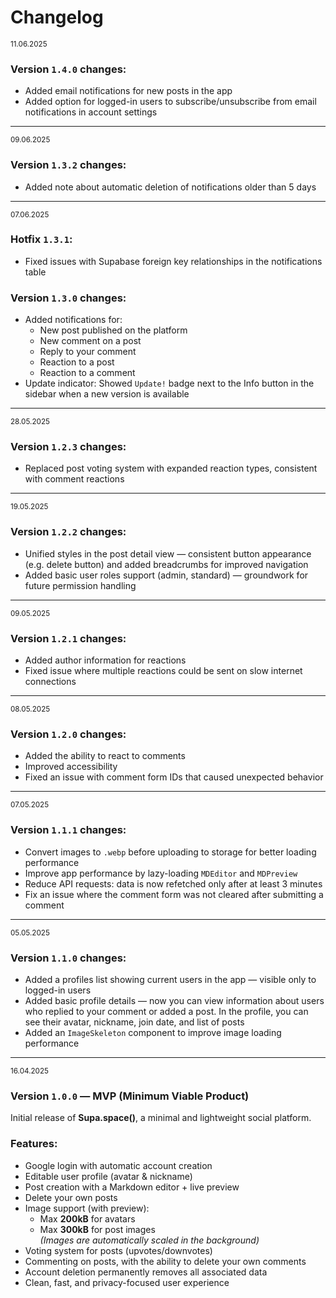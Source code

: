 # Changelog

<sup><time datetime="2025-06-11">11.06.2025</time></sup>

### Version `1.4.0` changes:

- Added email notifications for new posts in the app
- Added option for logged-in users to subscribe/unsubscribe from email notifications in account settings

---

<sup><time datetime="2025-06-09">09.06.2025</time></sup>

### Version `1.3.2` changes:

- Added note about automatic deletion of notifications older than 5 days

---

<sup><time datetime="2025-06-07">07.06.2025</time></sup>

### Hotfix `1.3.1`:

- Fixed issues with Supabase foreign key relationships in the notifications table

### Version `1.3.0` changes:

- Added notifications for:
  - New post published on the platform
  - New comment on a post
  - Reply to your comment
  - Reaction to a post
  - Reaction to a comment
- Update indicator: Showed `Update!` badge next to the Info button in the sidebar when a new version is available

---

<sup><time datetime="2025-05-28">28.05.2025</time></sup>

### Version `1.2.3` changes:

- Replaced post voting system with expanded reaction types, consistent with comment reactions

---

<sup><time datetime="2025-05-19">19.05.2025</time></sup>

### Version `1.2.2` changes:

- Unified styles in the post detail view — consistent button appearance (e.g. delete button) and added breadcrumbs for improved navigation
- Added basic user roles support (admin, standard) — groundwork for future permission handling

---

<sup><time datetime="2025-05-09">09.05.2025</time></sup>

### Version `1.2.1` changes:

- Added author information for reactions
- Fixed issue where multiple reactions could be sent on slow internet connections

---

<sup><time datetime="2025-05-08">08.05.2025</time></sup>

### Version `1.2.0` changes:

- Added the ability to react to comments
- Improved accessibility
- Fixed an issue with comment form IDs that caused unexpected behavior

---

<sup><time datetime="2025-05-07">07.05.2025</time></sup>

### Version `1.1.1` changes:

- Convert images to `.webp` before uploading to storage for better loading performance
- Improve app performance by lazy-loading `MDEditor` and `MDPreview`
- Reduce API requests: data is now refetched only after at least 3 minutes
- Fix an issue where the comment form was not cleared after submitting a comment

---

<sup><time datetime="2025-05-05">05.05.2025</time></sup>

### Version `1.1.0` changes:

- Added a profiles list showing current users in the app — visible only to logged-in users
- Added basic profile details — now you can view information about users who replied to your comment or added a post. In the profile, you can see their avatar, nickname, join date, and list of posts
- Added an `ImageSkeleton` component to improve image loading performance

---

<sup><time datetime="2025-04-16">16.04.2025</time></sup>

### Version `1.0.0` — MVP (Minimum Viable Product)

Initial release of **Supa.space()**, a minimal and lightweight social platform.

### Features:

- Google login with automatic account creation
- Editable user profile (avatar & nickname)
- Post creation with a Markdown editor + live preview
- Delete your own posts
- Image support (with preview):
  - Max **200kB** for avatars
  - Max **300kB** for post images  
    _(Images are automatically scaled in the background)_
- Voting system for posts (upvotes/downvotes)
- Commenting on posts, with the ability to delete your own comments
- Account deletion permanently removes all associated data
- Clean, fast, and privacy-focused user experience
